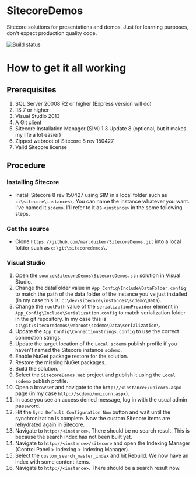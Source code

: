 # SitecoreDemos
Sitecore solutions for presentations and demos. Just for learning purposes, don't expect production quality code.

[![Build status](https://ci.appveyor.com/api/projects/status/t9aiupbwhshdnhw2/branch/master?svg=true)](https://ci.appveyor.com/project/marcduiker/sitecoredemos/branch/master)

# How to get it all working

## Prerequisites
1.	SQL Server 20008 R2 or higher (Express version will do)
2.	IIS 7 or higher
3.	Visual Studio 2013
4.	A Git client
3.	Sitecore Installation Manager (SIM) 1.3 Update 8 (optional, but it makes my life a lot easier)
4.	Zipped webroot of Sitecore 8 rev 150427
5.	Valid Sitecore license

## Procedure

### Installing Sitecore
-	Install Sitecore 8 rev 150427 using SIM in a local folder such as `c:\sitecore\instances\`. You can name the instance whatever you want. I've named it `scdemo`. I'll refer to it as `<instance>` in the some following steps.

### Get the source
-	Clone `https://github.com/marcduiker/SitecoreDemos.git` into a local folder such as `c:\git\sitecoredemos\`.

### Visual Studio
1.	Open the `source\SitecoreDemos\SitecoreDemos.sln` solution in Visual Studio.
2.	Change the dataFolder value in `App_Config\Include\DataFolder.config` to match the path of the data folder of the instance you've just installed (in my case this is: `c:\dev\sitecore\instances\scdemo\Data`).
3.	Change the `rootPath` value of the `serializationProvider` element in `App_Config\Include\Serialization.config` to match serialization folder in the git repository. In my case this is `c:\git\sitecoredemos\webroot\scdemo\Data\serialization\`.
4.	Update the `App_Config\ConnectionStrings.config` to use the correct connection strings.
5.	Update the target location of the `Local scdemo` publish profile if you haven't named the Sitecore instance `scdemo`.
6.	Enable NuGet package restore for the solution.
7.	Restore the missing NuGet packages.
8.	Build the solution.
9.	Select the `SitecoreDemos.Web` project and publish it using the `Local scdemo` publish profile.
10.	Open a browser and navigate to the `http://<instance>/unicorn.aspx` page (in my case `http://scdemo/unicorn.aspx`).
11.	In case you see an access denied message, log in with the usual admin password.
12.	Hit the `Sync Default Configuration Now` button and wait until the synchronization is complete. Now the custom Sitecore items are rehydrated again in Sitecore.
13.	Navigate to `http://<instance>`. There should be no search result. This is because the search index has not been built yet.
14.	Navigate to `http://<instance>/sitecore` and open the Indexing Manager (Control Panel > Indexing > Indexing Manager).
15.	Select the `custom_search_master_index` and hit Rebuild. We now have an index with some content items.
16.	Navigate to `http://<instance>`. There should be a search result now.
